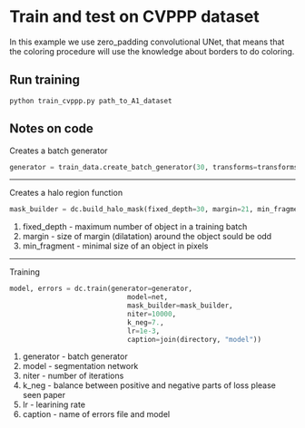 # Train and test on CVPPP dataset
In this example we use zero_padding convolutional UNet, that means that the coloring procedure will use the knowledge about borders to do coloring.


## Run training

```shell
python train_cvppp.py path_to_A1_dataset
```

## Notes on code
Creates a batch generator

```python
generator = train_data.create_batch_generator(30, transforms=transforms)
```
---
Creates a halo region function

```python
mask_builder = dc.build_halo_mask(fixed_depth=30, margin=21, min_fragment=10)
```

1. fixed_depth - maximum number of object in a training batch
2. margin - size of margin (dilatation) around the object sould be odd
3. min_fragment - minimal size of an object in pixels
---
Training
```python
model, errors = dc.train(generator=generator,
                             model=net,
                             mask_builder=mask_builder,
                             niter=10000,
                             k_neg=7.,
                             lr=1e-3,                             
                             caption=join(directory, "model"))
```
1. generator - batch generator
2. model - segmentation network
3. niter - number of iterations
4. k_neg - balance between positive and negative parts of loss please seen paper
5. lr - learining rate
6. caption - name of errors file and model
